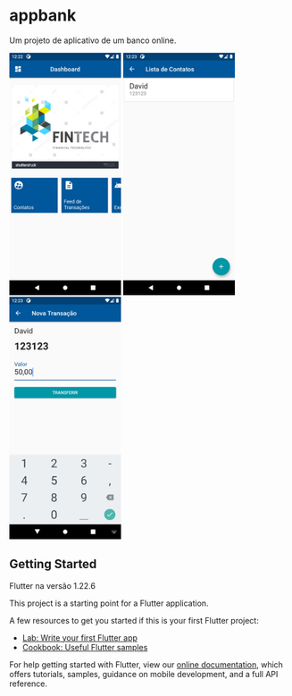 # appbank

Um projeto de aplicativo de um banco online.

<p float="left">
  <img src="screenshot/Screenshot_1635650564.png" width="200">
  <img src="screenshot/Screenshot_1635650599.png" width="200">
  <img src="screenshot/Screenshot_1635650632.png" width="200">
</p>


## Getting Started

Flutter na versão 1.22.6

This project is a starting point for a Flutter application.

A few resources to get you started if this is your first Flutter project:

- [Lab: Write your first Flutter app](https://flutter.dev/docs/get-started/codelab)
- [Cookbook: Useful Flutter samples](https://flutter.dev/docs/cookbook)

For help getting started with Flutter, view our
[online documentation](https://flutter.dev/docs), which offers tutorials,
samples, guidance on mobile development, and a full API reference.
